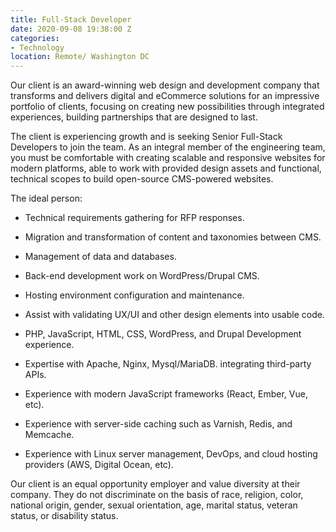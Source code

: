 ```yaml
---
title: Full-Stack Developer
date: 2020-09-08 19:38:00 Z
categories:
- Technology
location: Remote/ Washington DC
---
```


Our client is an award-winning web design and development company that transforms and delivers digital and eCommerce solutions for an impressive portfolio of clients, focusing on creating new possibilities through integrated experiences, building partnerships that are designed to last.

The client is experiencing growth and is seeking Senior Full-Stack Developers to join the team. As an integral member of the engineering team, you must be comfortable with creating scalable and responsive websites for modern platforms, able to work with provided design assets and functional, technical scopes to build open-source CMS-powered websites.

The ideal person:

* Technical requirements gathering for RFP responses.

* Migration and transformation of content and taxonomies between CMS.

* Management of data and databases.

* Back-end development work on WordPress/Drupal CMS.

* Hosting environment configuration and maintenance.

* Assist with validating UX/UI and other design elements into usable code.

* PHP, JavaScript, HTML, CSS, WordPress, and Drupal Development experience.

* Expertise with Apache, Nginx, Mysql/MariaDB. integrating third-party APIs.

* Experience with modern JavaScript frameworks (React, Ember, Vue, etc).

* Experience with server-side caching such as Varnish, Redis, and Memcache.

* Experience with Linux server management, DevOps, and cloud hosting providers (AWS, Digital Ocean, etc).

Our client is an equal opportunity employer and value diversity at their company. They do not discriminate on the basis of race, religion, color, national origin, gender, sexual orientation, age, marital status, veteran status, or disability status.